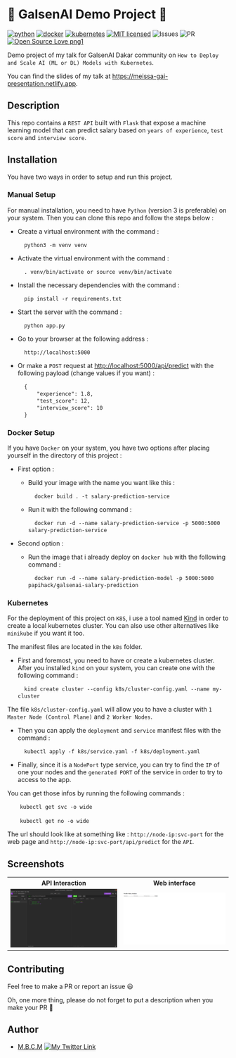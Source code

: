 # 🚀 GalsenAI Demo Project 🚀

[![python](https://img.shields.io/badge/Python-3776AB?style=for-the-badge&logo=python&logoColor=white)](https://img.shields.io/badge/Python-3776AB?style=for-the-badge&logo=python&logoColor=white)
[![docker](https://img.shields.io/badge/docker-3776AB?style=for-the-badge&logo=docker&logoColor=white)](https://img.shields.io/badge/docker-3776AB?style=for-the-badge&logo=docker&logoColor=white)
[![kubernetes](https://img.shields.io/badge/kubernetes-3776AB?style=for-the-badge&logo=kubernetes&logoColor=white)](https://img.shields.io/badge/kubernetes-3776AB?style=for-the-badge&logo=kubernetes&logoColor=white)
[![MIT licensed](https://img.shields.io/badge/license-mit-blue?style=for-the-badge&logo=appveyor)](./LICENSE)
![Issues](https://img.shields.io/github/issues/PapiHack/gai-demo?style=for-the-badge&logo=appveyor)
![PR](https://img.shields.io/github/issues-pr/PapiHack/gai-demo?style=for-the-badge&logo=appveyor)
[![Open Source Love png1](https://badges.frapsoft.com/os/v1/open-source.png?v=103)](https://github.com/ellerbrock/open-source-badges/)

Demo project of my talk for GalsenAI Dakar community on `How to Deploy and Scale AI (ML or DL) Models with Kubernetes`.  

You can find the slides of my talk at <https://meissa-gai-presentation.netlify.app>.

## Description

This repo contains a `REST API` built with `Flask` that expose a machine learning model that can predict salary based on `years of experience`, `test score` and `interview score`.

## Installation

You have two ways in order to setup and run this project.

### Manual Setup

For manual installation, you need to have `Python` (version 3 is preferable) on your system. Then you can clone this repo and follow the steps below :

- Create a virtual environment with the command :
        
        python3 -m venv venv

- Activate the virtual environment with the command :
        
        . venv/bin/activate or source venv/bin/activate

- Install the necessary dependencies with the command :
        
        pip install -r requirements.txt

- Start the server with the command :
        
        python app.py

- Go to your browser at the following address :
        
        http://localhost:5000

- Or make a `POST` request at <http://localhost:5000/api/predict> with the following payload (change values if you want) :
        
        {
            "experience": 1.8,
            "test_score": 12,
            "interview_score": 10 
        }

### Docker Setup

If you have `Docker` on your system, you have two options after placing yourself in the directory of this project :

- First option :

    - Build your image with the name you want like this :

            docker build . -t salary-prediction-service

    - Run it with the following command :

            docker run -d --name salary-prediction-service -p 5000:5000 salary-prediction-service

- Second option :

    - Run the image that i already deploy on `docker hub` with the following command :

            docker run -d --name salary-prediction-model -p 5000:5000 papihack/galsenai-salary-prediction
    

### Kubernetes

For the deployment of this project on `K8S`, i use a tool named [Kind](https://kind.sigs.k8s.io/docs/user/quick-start/) in order to create a local kubernetes cluster. You can also use other alternatives like `minikube` if you want it too.

The manifest files are located in the `k8s` folder.

- First and foremost, you need to have or create a kubernetes cluster. After you installed `kind` on your system, you can create one with the following command :

        kind create cluster --config k8s/cluster-config.yaml --name my-cluster

The file `k8s/cluster-config.yaml` will allow you to have a cluster with `1 Master Node (Control Plane)` and `2 Worker Nodes`.

- Then you can apply the `deployment` and `service` manifest files with the command :

        kubectl apply -f k8s/service.yaml -f k8s/deployment.yaml

- Finally, since it is a `NodePort` type service, you can try to find the `IP` of one your nodes and the `generated PORT` of the service in order to try to access to the app.

You can get those infos by running the following commands :

        kubectl get svc -o wide

        kubectl get no -o wide

The url should look like at something like : `http://node-ip:svc-port` for the web page and `http://node-ip:svc-port/api/predict` for the `API`.

## Screenshots

<table>
    <tr>
        <th>API Interaction</th>
        <th>Web interface</th>
    </tr>
    <tr>
        <td><img src="./screenshots/gai-demo.png"/></td>
        <td><img src="./screenshots/gai-demo-web.png"/></td>
    </tr>
</table>

## Contributing

Feel free to make a PR or report an issue 😃

Oh, one more thing, please do not forget to put a description when you make your PR 🙂

## Author

- [M.B.C.M](https://itdev.sn)
[![My Twitter Link](https://img.shields.io/twitter/follow/the_it_dev?style=social)](https://twitter.com/the_it_dev)